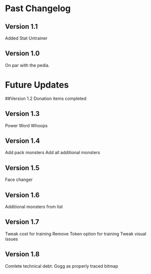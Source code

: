 # Past Changelog
## Version 1.1
Added Stat Untrainer

## Version 1.0
On par with the pedia.

# Future Updates
##Version 1.2
Donation items completed

## Version 1.3
Power Word Whoops

## Version 1.4
Add pack monsters
Add all additional monsters

## Version 1.5
Face changer

## Version 1.6
Additional monsters from list

## Version 1.7
Tweak cost for training
Remove Token option for training
Tweak visual issues

## Version 1.8
Comlete technical debt:
Gogg as properly traced bitmap
